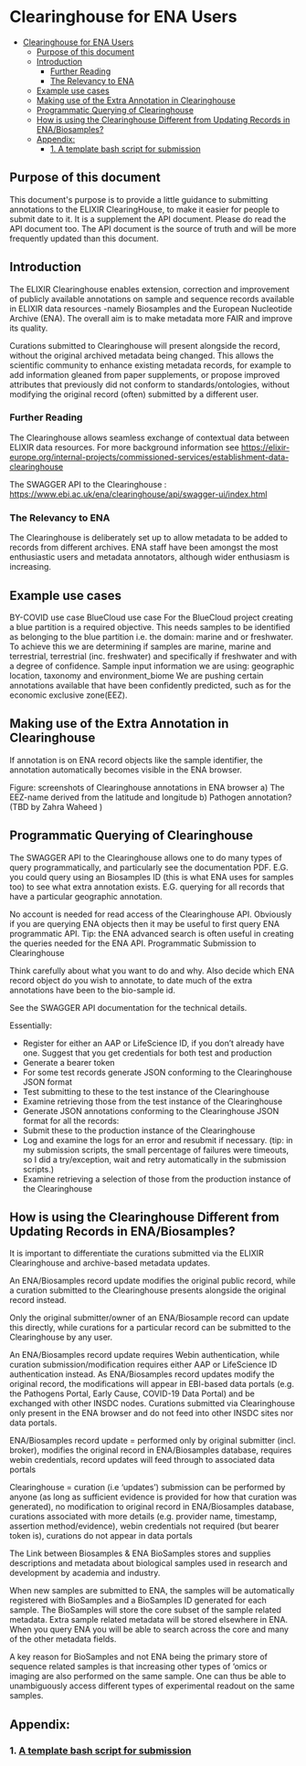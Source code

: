 # Clearinghouse for ENA Users

<!-- TOC -->
* [Clearinghouse for ENA Users](#clearinghouse-for-ena-users)
  * [Purpose of this document](#purpose-of-this-document)
  * [Introduction](#introduction)
    * [Further Reading](#further-reading)
    * [The Relevancy to ENA](#the-relevancy-to-ena)
  * [Example use cases](#example-use-cases)
  * [Making use of the Extra Annotation in Clearinghouse](#making-use-of-the-extra-annotation-in-clearinghouse)
  * [Programmatic Querying of Clearinghouse](#programmatic-querying-of-clearinghouse)
  * [How is using the Clearinghouse Different from Updating Records in ENA/Biosamples?](#how-is-using-the-clearinghouse-different-from-updating-records-in-enabiosamples-)
  * [Appendix:](#appendix)
    * [1. A template bash script for submission](#1-a-template-bash-script-for-submission)
<!-- TOC -->

## Purpose of this document
This document's purpose is to provide a little guidance to submitting annotations to the ELIXIR ClearingHouse, to make it easier for people to submit date to it. 
It is a supplement the API document. Please do read the API document too. The API document is the source of truth and will be more frequently updated than this document.

## Introduction
The ELIXIR Clearinghouse enables extension, correction and improvement of publicly available annotations on sample and sequence records available in ELIXIR data resources -namely Biosamples and the European Nucleotide Archive (ENA). The overall aim is to make metadata more FAIR and improve its quality.

Curations submitted to Clearinghouse will present alongside the record, without the original archived metadata being changed. This allows the scientific community to enhance existing metadata records, for example to add information gleaned from paper supplements, or propose improved attributes that previously did not conform to standards/ontologies, without modifying the original record (often) submitted by a different user.

### Further Reading
The Clearinghouse allows seamless exchange of contextual data  between ELIXIR data resources.
For more background information see https://elixir-europe.org/internal-projects/commissioned-services/establishment-data-clearinghouse

The SWAGGER API to the Clearinghouse :  https://www.ebi.ac.uk/ena/clearinghouse/api/swagger-ui/index.html

### The Relevancy to ENA
The Clearinghouse is deliberately set up to allow metadata to be added to records from different archives. ENA staff have been amongst the most enthusiastic users and metadata annotators, although wider enthusiasm is increasing.



 
## Example use cases
BY-COVID use case
BlueCloud use case
For the BlueCloud project creating a blue partition is a required objective. This needs samples to be identified as belonging to the blue partition i.e. the domain: marine and or freshwater. To achieve this we are determining if samples are marine, marine and terrestrial, terrestrial (inc. freshwater) and specifically if freshwater and with a degree of confidence.
Sample input information we are using: geographic location, taxonomy and environment_biome
We are pushing certain annotations available that have been confidently predicted, such as for the economic exclusive zone(EEZ).

## Making use of the Extra Annotation in Clearinghouse

If annotation is on ENA record objects like the sample identifier, the annotation automatically becomes visible in the ENA browser.

Figure: screenshots of Clearinghouse annotations in ENA browser a) The EEZ-name derived from the latitude and longitude b) Pathogen annotation? (TBD by Zahra Waheed )

## Programmatic Querying of Clearinghouse

The SWAGGER API to the Clearinghouse allows one to do many types of query programmatically, and particularly see the documentation PDF. 
E.G. you could query using an Biosamples ID (this is what ENA uses for samples too) to see what extra annotation exists.
E.G. querying for all records that have a particular geographic annotation. 

No account is needed for read access of the Clearinghouse API.
Obviously if you are querying ENA objects then it may be useful to first query ENA programmatic API. Tip: the ENA advanced search is often useful in creating the queries needed for the ENA API. 
Programmatic Submission to Clearinghouse

Think carefully about what you want to do and why. Also decide which ENA record object do you wish to annotate, to date much of the extra annotations have been to the bio-sample id.

See the SWAGGER API documentation for the technical details.

Essentially:
* Register for  either an AAP or LifeScience ID, if you don’t already have one. Suggest that you get credentials for both test and production
* Generate a bearer token 
* For some test records generate JSON conforming to the Clearinghouse JSON format 
* Test submitting to these to the test instance of the Clearinghouse 
* Examine retrieving those from the test instance of the Clearinghouse 
* Generate JSON annotations conforming to the Clearinghouse JSON format for all the records:
* Submit these to the production instance of the Clearinghouse 
* Log and examine the logs for an error and resubmit if necessary. (tip: in my submission scripts,  the small percentage of failures were timeouts, so I did a try/exception, wait and retry automatically in the submission scripts.)
* Examine retrieving a selection of those from the production instance of the Clearinghouse

## How is using the Clearinghouse Different from Updating Records in ENA/Biosamples? 

It is important to differentiate the curations submitted via the ELIXIR Clearinghouse and archive-based metadata updates. 

An ENA/Biosamples record update modifies the original public record, while a curation submitted to the Clearinghouse presents alongside the original record instead.

Only the original submitter/owner of an ENA/Biosample record can update this directly, while curations for a particular record can be submitted to the Clearinghouse by any user.

An ENA/Biosamples record update requires Webin authentication, while curation submission/modification requires either AAP or LifeScience ID authentication instead.
As ENA/Biosamples record updates modify the original record, the modifications will appear in EBI-based data portals (e.g. the Pathogens Portal, Early Cause, COVID-19 Data Portal) and be exchanged with other INSDC nodes. Curations submitted via Clearinghouse only present in the ENA browser and do not feed into other INSDC sites nor data portals.

ENA/Biosamples record update = performed only by original submitter (incl. broker), modifies the original record in ENA/Biosamples database, requires webin credentials, record updates will feed through to associated data portals

Clearinghouse = curation (i.e ‘updates’) submission can be performed by anyone (as long as sufficient evidence is provided for how that curation was generated), no modification to original record in ENA/Biosamples database, curations associated with more details (e.g. provider name, timestamp, assertion method/evidence), webin credentials not required (but bearer token is), curations do not appear in data portals

The Link between Biosamples & ENA
BioSamples stores and supplies descriptions and metadata about biological samples used in research and development by academia and industry. 

When new samples are submitted to ENA, the samples will be automatically registered with BioSamples and a BioSamples ID generated for each sample. The BioSamples will store the core subset of the sample related metadata. Extra sample related metadata will be stored elsewhere in ENA. When you query ENA you will be able to search across the core and many of the other metadata fields.

A key reason for BioSamples and not ENA being the primary store of sequence related samples is that increasing other types of ‘omics or imaging are also performed on the same sample. One can thus be able to unambiguously access different types of experimental readout on the same samples. 





## Appendix:
### 1. [A template bash script for submission](clearinghouse_submission_template.sh)

